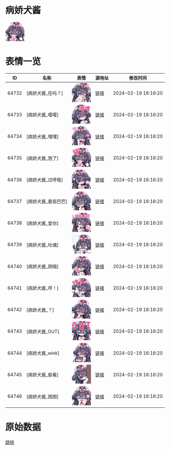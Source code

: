 # 病娇犬酱

<img src="./cover.png" height="60" alt="cover" />

# 表情一览

|ID|名称|表情|源地址|修改时间|
|----|----|----|----|----|
|64732|[病娇犬酱_在吗？]|<img src="./pic/064732_%5B病娇犬酱_在吗？%5D.png" height="60" alt="在吗？"/>|[链接](https://i0.hdslb.com/bfs/garb/ade5d7bb704cecc2e963cf8378129981ab70d8a1.png)|2024-02-19 16:16:20|
|64733|[病娇犬酱_嘤嘤]|<img src="./pic/064733_%5B病娇犬酱_嘤嘤%5D.png" height="60" alt="嘤嘤"/>|[链接](https://i0.hdslb.com/bfs/garb/ebd7fc7474276f5f88e0df0d8bb62c706f440a00.png)|2024-02-19 16:16:20|
|64734|[病娇犬酱_嘿嘿]|<img src="./pic/064734_%5B病娇犬酱_嘿嘿%5D.png" height="60" alt="嘿嘿"/>|[链接](https://i0.hdslb.com/bfs/garb/2e8dd755b623f0e3756352f9586789e84fec4914.png)|2024-02-19 16:16:20|
|64735|[病娇犬酱_饱了]|<img src="./pic/064735_%5B病娇犬酱_饱了%5D.png" height="60" alt="饱了"/>|[链接](https://i0.hdslb.com/bfs/garb/89e384ca6b1eda43287a389a26d9e7e99753eefa.png)|2024-02-19 16:16:20|
|64736|[病娇犬酱_过呼吸]|<img src="./pic/064736_%5B病娇犬酱_过呼吸%5D.png" height="60" alt="过呼吸"/>|[链接](https://i0.hdslb.com/bfs/garb/fca4f9a702a824b7170e80aafcc0471eb4a9c897.png)|2024-02-19 16:16:20|
|64737|[病娇犬酱_委屈巴巴]|<img src="./pic/064737_%5B病娇犬酱_委屈巴巴%5D.png" height="60" alt="委屈巴巴"/>|[链接](https://i0.hdslb.com/bfs/garb/e16e44d999ad26cd1a695aa250607e8c734564ad.png)|2024-02-19 16:16:20|
|64738|[病娇犬酱_爱你]|<img src="./pic/064738_%5B病娇犬酱_爱你%5D.png" height="60" alt="爱你"/>|[链接](https://i0.hdslb.com/bfs/garb/f371526cea935b5cd16b81e12720085256a606f1.png)|2024-02-19 16:16:20|
|64739|[病娇犬酱_吐魂]|<img src="./pic/064739_%5B病娇犬酱_吐魂%5D.png" height="60" alt="吐魂"/>|[链接](https://i0.hdslb.com/bfs/garb/bfe45ad07768ef00a1cf85406c6544fa829fc714.png)|2024-02-19 16:16:20|
|64740|[病娇犬酱_阴暗]|<img src="./pic/064740_%5B病娇犬酱_阴暗%5D.png" height="60" alt="阴暗"/>|[链接](https://i0.hdslb.com/bfs/garb/800d6dd5a59c2012b2f38a01be7ab691e3267f6c.png)|2024-02-19 16:16:20|
|64741|[病娇犬酱_哼！]|<img src="./pic/064741_%5B病娇犬酱_哼！%5D.png" height="60" alt="哼！"/>|[链接](https://i0.hdslb.com/bfs/garb/b6466dc7a8e1b0113631ae2f2e4899a313b5f98e.png)|2024-02-19 16:16:20|
|64742|[病娇犬酱_？]|<img src="./pic/064742_%5B病娇犬酱_？%5D.png" height="60" alt="？"/>|[链接](https://i0.hdslb.com/bfs/garb/015558ed3442cc1d762ef51d079a2ce4349a455d.png)|2024-02-19 16:16:20|
|64743|[病娇犬酱_OUT]|<img src="./pic/064743_%5B病娇犬酱_OUT%5D.png" height="60" alt="OUT"/>|[链接](https://i0.hdslb.com/bfs/garb/c9cae1c1a8f92039cc8b81cca74a0370c1c9f1ea.png)|2024-02-19 16:16:20|
|64744|[病娇犬酱_wink]|<img src="./pic/064744_%5B病娇犬酱_wink%5D.png" height="60" alt="wink"/>|[链接](https://i0.hdslb.com/bfs/garb/4dab68a9a8bed4f3964eb4302116ee7da02463cd.png)|2024-02-19 16:16:20|
|64745|[病娇犬酱_偷看]|<img src="./pic/064745_%5B病娇犬酱_偷看%5D.png" height="60" alt="偷看"/>|[链接](https://i0.hdslb.com/bfs/garb/768f21f9d69aaf2001e35938854eea27dbe7b547.png)|2024-02-19 16:16:20|
|64746|[病娇犬酱_困困]|<img src="./pic/064746_%5B病娇犬酱_困困%5D.png" height="60" alt="困困"/>|[链接](https://i0.hdslb.com/bfs/garb/1fa0e3cac8f9e904aebe46cb974b7682e5a83f69.png)|2024-02-19 16:16:20|

# 原始数据

[跳转](./raw.json)

